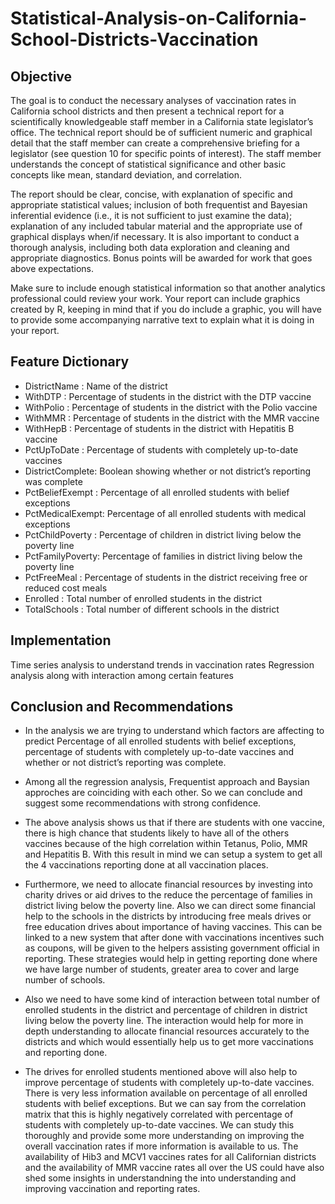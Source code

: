 # Statistical-Analysis-on-California-School-Districts-Vaccination

## Objective
The goal is to conduct the necessary analyses of vaccination rates in California school districts and then present a technical report for a scientifically knowledgeable staff member in a California state legislator’s office. The technical report should be of sufficient numeric and graphical detail that the staff member can create a comprehensive briefing for a legislator (see question 10 for specific points of interest). The staff member understands the concept of statistical significance and other basic concepts like mean, standard deviation, and correlation. 

The report should be clear, concise, with explanation of specific and appropriate statistical values; inclusion of both frequentist and Bayesian inferential evidence (i.e., it is not sufficient to just examine the data); explanation of any included tabular material and the appropriate use of graphical displays when/if necessary. It is also important to conduct a thorough analysis, including both data exploration and cleaning and appropriate diagnostics. Bonus points will be awarded for work that goes above expectations.

Make sure to include enough statistical information so that another analytics professional could review your work. Your report can include graphics created by R, keeping in mind that if you do include a graphic, you will have to provide some accompanying narrative text to explain what it is doing in your report. 

## Feature Dictionary
- DistrictName    : Name of the district
- WithDTP         : Percentage of students in the district with the DTP vaccine
- WithPolio       : Percentage of students in the district with the Polio vaccine
- WithMMR         : Percentage of students in the district with the MMR vaccine
- WithHepB        : Percentage of students in the district with Hepatitis B vaccine
- PctUpToDate     : Percentage of students with completely up-to-date vaccines
- DistrictComplete: Boolean showing whether or not district’s reporting was complete
- PctBeliefExempt : Percentage of all enrolled students with belief exceptions
- PctMedicalExempt: Percentage of all enrolled students with medical exceptions
- PctChildPoverty : Percentage of children in district living below the poverty line
- PctFamilyPoverty: Percentage of families in district living below the poverty line
- PctFreeMeal     : Percentage of students in the district receiving free or reduced cost meals
- Enrolled        : Total number of enrolled students in the district
- TotalSchools    : Total number of different schools in the district

## Implementation
Time series analysis to understand trends in vaccination rates
Regression analysis along with interaction among certain features

## Conclusion and Recommendations
- In the analysis we are trying to understand which factors are affecting to predict Percentage of all enrolled students with belief exceptions, percentage of students with completely up-to-date vaccines and whether or not district’s reporting was complete.

- Among all the regression analysis, Frequentist approach and Baysian approches are coinciding with each other. So we can conclude and suggest some recommendations with strong confidence.

- The above analysis shows us that if there are students with one vaccine, there is high chance that students likely to have all of the others vaccines because of the high correlation within Tetanus, Polio, MMR and Hepatitis B. With this result in mind we can setup a system to get all the 4 vaccinations reporting done at all vaccination places.

- Furthermore, we need to allocate financial resources by investing into charity drives or aid drives to the reduce the percentage of families in district living below the poverty line. Also we can direct some financial help to the schools in the districts by introducing free meals drives or free education drives about importance of having vaccines. This can be linked to a new system that after done with vaccinations incentives such as coupons, will be given to the helpers assisting government official in reporting. These strategies would help in getting reporting done where we have large number of students, greater area to cover and large number of schools.

- Also we need to have some kind of interaction between total number of enrolled students in the district and percentage of children in district living below the poverty line. The interaction would help for more in depth understanding to allocate financial resources accurately to the districts and which would essentially help us to get more vaccinations and reporting done.

- The drives for enrolled students mentioned above will also help to improve percentage of students with completely up-to-date vaccines. There is very less information available on percentage of all enrolled students with belief exceptions. But we can say from the correlation matrix that this is highly negatively correlated with percentage of students with completely up-to-date vaccines. We can study this thoroughly and provide  some more understanding on improving the overall vaccination rates if more information is available to us. The availability of Hib3 and MCV1 vaccines rates for all Californian districts and the availability of MMR vaccine rates all over the US could have also shed some insights in understandning the  into understanding and improving vaccination and reporting rates.
